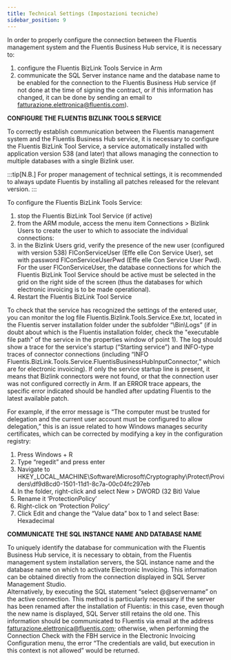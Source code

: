 ```yaml
---
title: Technical Settings (Impostazioni tecniche)
sidebar_position: 9
---
```


In order to properly configure the connection between the Fluentis management system and the Fluentis Business Hub service, it is necessary to:
1) configure the Fluentis BizLink Tools Service in Arm                
2) communicate the SQL Server instance name and the database name to be enabled for the connection to the Fluentis Business Hub service (if not done at the time of signing the contract, or if this information has changed, it can be done by sending an email to fatturazione.elettronica@fluentis.com).

**CONFIGURE THE FLUENTIS BIZLINK TOOLS SERVICE**            

To correctly establish communication between the Fluentis management system and the Fluentis Business Hub service, it is necessary to configure the Fluentis BizLink Tool Service, a service automatically installed with application version 538 (and later) that allows managing the connection to multiple databases with a single Bizlink user.                  

:::tip[N.B.]
For proper management of technical settings, it is recommended to always update Fluentis by installing all patches released for the relevant version.
:::

To configure the Fluentis BizLink Tools Service:
1) stop the Fluentis BizLink Tool Service (if active)
2) from the ARM module, access the menu item Connections > Bizlink Users to create the user to which to associate the individual connections:
3) in the Bizlink Users grid, verify the presence of the new user (configured with version 538) FlConServiceUser (Effe elle Con Service User), set with password FlConServiceUserPwd (Effe elle Con Service User Pwd).                 
For the user FlConServiceUser, the database connections for which the Fluentis BizLink Tool Service should be active must be selected in the grid on the right side of the screen (thus the databases for which electronic invoicing is to be made operational).
4) Restart the Fluentis BizLink Tool Service                

To check that the service has recognized the settings of the entered user, you can monitor the log file Fluentis.Bizlink.Tools.Service.Exe.txt, located in the Fluentis server installation folder under the subfolder “\Bin\Logs” (if in doubt about which is the Fluentis installation folder, check the "executable file path" of the service in the properties window of point 1). The log should show a trace for the service's startup (“Starting service”) and INFO-type traces of connector connections (including “INFO Fluentis.BizLink.Tools.Service.FluentisBusinessHubInputConnector,” which are for electronic invoicing). If only the service startup line is present, it means that Bizlink connectors were not found, or that the connection user was not configured correctly in Arm.
If an ERROR trace appears, the specific error indicated should be handled after updating Fluentis to the latest available patch.               

For example, if the error message is “The computer must be trusted for delegation and the current user account must be configured to allow delegation,” this is an issue related to how Windows manages security certificates, which can be corrected by modifying a key in the configuration registry:
1. Press Windows + R
2. Type “regedit” and press enter
3. Navigate to HKEY_LOCAL_MACHINE\Software\Microsoft\Cryptography\Protect\Providers\df9d8cd0-1501-11d1-8c7a-00c04fc297eb
4. In the folder, right-click and select New > DWORD (32 Bit) Value
5. Rename it ‘ProtectionPolicy’
6. Right-click on ‘Protection Policy’
7. Click Edit and change the “Value data” box to 1 and select Base: Hexadecimal

**COMMUNICATE THE SQL INSTANCE NAME AND DATABASE NAME**           

To uniquely identify the database for communication with the Fluentis Business Hub service, it is necessary to obtain, from the Fluentis management system installation servers, the SQL instance name and the database name on which to activate Electronic Invoicing. This information can be obtained directly from the connection displayed in SQL Server Management Studio.         
Alternatively, by executing the SQL statement “select @@servername” on the active connection. This method is particularly necessary if the server has been renamed after the installation of Fluentis: in this case, even though the new name is displayed, SQL Server still retains the old one.
This information should be communicated to Fluentis via email at the address fatturazione.elettronica@fluentis.com; otherwise, when performing the Connection Check with the FBH service in the Electronic Invoicing Configuration menu, the error “The credentials are valid, but execution in this context is not allowed” would be returned.
